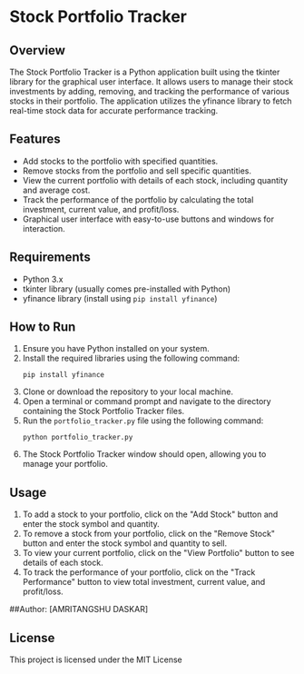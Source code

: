# Stock Portfolio Tracker

## Overview
The Stock Portfolio Tracker is a Python application built using the tkinter library for the graphical user interface. It allows users to manage their stock investments by adding, removing, and tracking the performance of various stocks in their portfolio. The application utilizes the yfinance library to fetch real-time stock data for accurate performance tracking.

## Features
- Add stocks to the portfolio with specified quantities.
- Remove stocks from the portfolio and sell specific quantities.
- View the current portfolio with details of each stock, including quantity and average cost.
- Track the performance of the portfolio by calculating the total investment, current value, and profit/loss.
- Graphical user interface with easy-to-use buttons and windows for interaction.

## Requirements
- Python 3.x
- tkinter library (usually comes pre-installed with Python)
- yfinance library (install using `pip install yfinance`)

## How to Run
1. Ensure you have Python installed on your system.
2. Install the required libraries using the following command:
   ```
   pip install yfinance
   ```
3. Clone or download the repository to your local machine.
4. Open a terminal or command prompt and navigate to the directory containing the Stock Portfolio Tracker files.
5. Run the `portfolio_tracker.py` file using the following command:
   ```
   python portfolio_tracker.py
   ```
6. The Stock Portfolio Tracker window should open, allowing you to manage your portfolio.

## Usage
1. To add a stock to your portfolio, click on the "Add Stock" button and enter the stock symbol and quantity.
2. To remove a stock from your portfolio, click on the "Remove Stock" button and enter the stock symbol and quantity to sell.
3. To view your current portfolio, click on the "View Portfolio" button to see details of each stock.
4. To track the performance of your portfolio, click on the "Track Performance" button to view total investment, current value, and profit/loss.

##Author:
[AMRITANGSHU DASKAR]

## License
This project is licensed under the MIT License 

